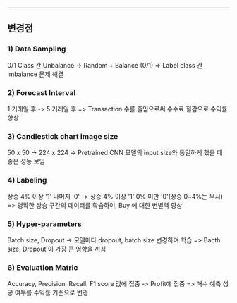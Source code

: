 ---

## 변경점


### 1) Data Sampling 
0/1 Class 간 Unbalance -> Random + Balance (0/1)
=> Label class 간 imbalance 문제 해결


### 2) Forecast Interval
1 거래일 후 -> 5 거래일 후
=> Transaction 수를 줄임으로써 수수료 절감으로 수익률 향상


### 3) Candlestick chart image size
50 x 50 -> 224 x 224
=> Pretrained CNN 모델의 input size와 동일하게 했을 때 좋은 성능 보임


### 4) Labeling
상승 4% 이상 '1' 나머지 '0' -> 상승 4% 이상 '1' 0% 미만 '0'(상승 0~4%는 무시)
=> 명확한 상승 구간의 데이터를 학습하여, Buy 에 대한 변별력 향상


### 5) Hyper-parameters
Batch size, Dropout  -> 모델마다 dropout, batch size 변경하며 학습
=> Bacth size, Dropout 이 가장 큰 영향을 끼침


### 6) Evaluation Matric
Accuracy, Precision, Recall, F1 score 값에 집중 -> Profit에 집중
=> 매수 예측 성공 여부를 수익률 기준으로 변경



